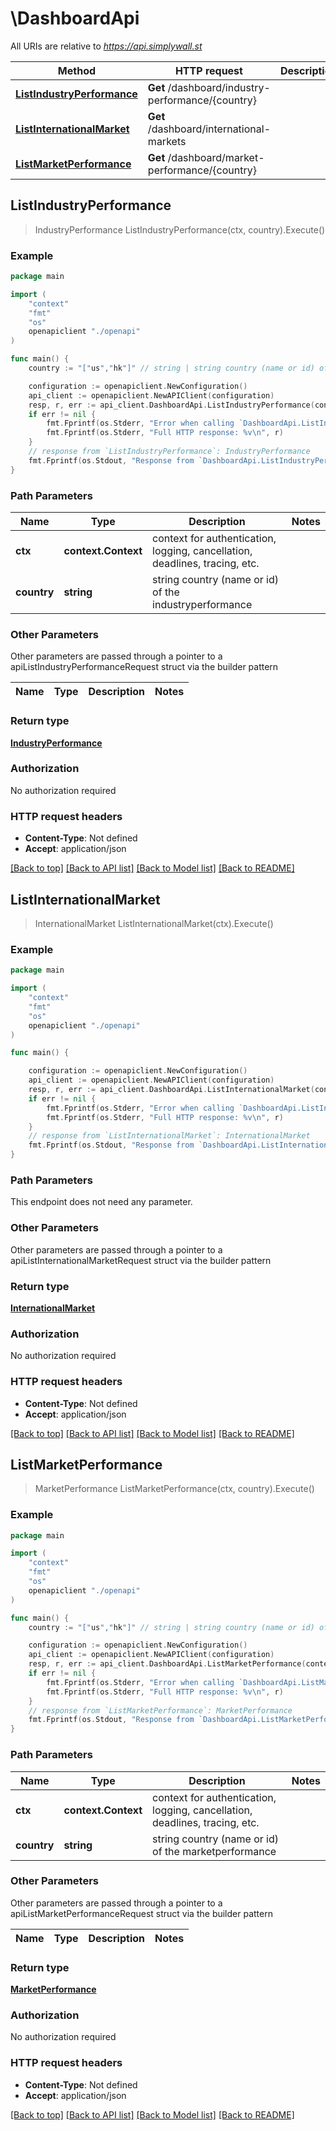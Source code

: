 # \DashboardApi

All URIs are relative to *https://api.simplywall.st*

Method | HTTP request | Description
------------- | ------------- | -------------
[**ListIndustryPerformance**](DashboardApi.md#ListIndustryPerformance) | **Get** /dashboard/industry-performance/{country} | 
[**ListInternationalMarket**](DashboardApi.md#ListInternationalMarket) | **Get** /dashboard/international-markets | 
[**ListMarketPerformance**](DashboardApi.md#ListMarketPerformance) | **Get** /dashboard/market-performance/{country} | 



## ListIndustryPerformance

> IndustryPerformance ListIndustryPerformance(ctx, country).Execute()





### Example

```go
package main

import (
    "context"
    "fmt"
    "os"
    openapiclient "./openapi"
)

func main() {
    country := "["us","hk"]" // string | string country (name or id) of the industryperformance

    configuration := openapiclient.NewConfiguration()
    api_client := openapiclient.NewAPIClient(configuration)
    resp, r, err := api_client.DashboardApi.ListIndustryPerformance(context.Background(), country).Execute()
    if err != nil {
        fmt.Fprintf(os.Stderr, "Error when calling `DashboardApi.ListIndustryPerformance``: %v\n", err)
        fmt.Fprintf(os.Stderr, "Full HTTP response: %v\n", r)
    }
    // response from `ListIndustryPerformance`: IndustryPerformance
    fmt.Fprintf(os.Stdout, "Response from `DashboardApi.ListIndustryPerformance`: %v\n", resp)
}
```

### Path Parameters


Name | Type | Description  | Notes
------------- | ------------- | ------------- | -------------
**ctx** | **context.Context** | context for authentication, logging, cancellation, deadlines, tracing, etc.
**country** | **string** | string country (name or id) of the industryperformance | 

### Other Parameters

Other parameters are passed through a pointer to a apiListIndustryPerformanceRequest struct via the builder pattern


Name | Type | Description  | Notes
------------- | ------------- | ------------- | -------------


### Return type

[**IndustryPerformance**](industryPerformance.md)

### Authorization

No authorization required

### HTTP request headers

- **Content-Type**: Not defined
- **Accept**: application/json

[[Back to top]](#) [[Back to API list]](../README.md#documentation-for-api-endpoints)
[[Back to Model list]](../README.md#documentation-for-models)
[[Back to README]](../README.md)


## ListInternationalMarket

> InternationalMarket ListInternationalMarket(ctx).Execute()





### Example

```go
package main

import (
    "context"
    "fmt"
    "os"
    openapiclient "./openapi"
)

func main() {

    configuration := openapiclient.NewConfiguration()
    api_client := openapiclient.NewAPIClient(configuration)
    resp, r, err := api_client.DashboardApi.ListInternationalMarket(context.Background()).Execute()
    if err != nil {
        fmt.Fprintf(os.Stderr, "Error when calling `DashboardApi.ListInternationalMarket``: %v\n", err)
        fmt.Fprintf(os.Stderr, "Full HTTP response: %v\n", r)
    }
    // response from `ListInternationalMarket`: InternationalMarket
    fmt.Fprintf(os.Stdout, "Response from `DashboardApi.ListInternationalMarket`: %v\n", resp)
}
```

### Path Parameters

This endpoint does not need any parameter.

### Other Parameters

Other parameters are passed through a pointer to a apiListInternationalMarketRequest struct via the builder pattern


### Return type

[**InternationalMarket**](internationalMarket.md)

### Authorization

No authorization required

### HTTP request headers

- **Content-Type**: Not defined
- **Accept**: application/json

[[Back to top]](#) [[Back to API list]](../README.md#documentation-for-api-endpoints)
[[Back to Model list]](../README.md#documentation-for-models)
[[Back to README]](../README.md)


## ListMarketPerformance

> MarketPerformance ListMarketPerformance(ctx, country).Execute()





### Example

```go
package main

import (
    "context"
    "fmt"
    "os"
    openapiclient "./openapi"
)

func main() {
    country := "["us","hk"]" // string | string country (name or id) of the marketperformance

    configuration := openapiclient.NewConfiguration()
    api_client := openapiclient.NewAPIClient(configuration)
    resp, r, err := api_client.DashboardApi.ListMarketPerformance(context.Background(), country).Execute()
    if err != nil {
        fmt.Fprintf(os.Stderr, "Error when calling `DashboardApi.ListMarketPerformance``: %v\n", err)
        fmt.Fprintf(os.Stderr, "Full HTTP response: %v\n", r)
    }
    // response from `ListMarketPerformance`: MarketPerformance
    fmt.Fprintf(os.Stdout, "Response from `DashboardApi.ListMarketPerformance`: %v\n", resp)
}
```

### Path Parameters


Name | Type | Description  | Notes
------------- | ------------- | ------------- | -------------
**ctx** | **context.Context** | context for authentication, logging, cancellation, deadlines, tracing, etc.
**country** | **string** | string country (name or id) of the marketperformance | 

### Other Parameters

Other parameters are passed through a pointer to a apiListMarketPerformanceRequest struct via the builder pattern


Name | Type | Description  | Notes
------------- | ------------- | ------------- | -------------


### Return type

[**MarketPerformance**](marketPerformance.md)

### Authorization

No authorization required

### HTTP request headers

- **Content-Type**: Not defined
- **Accept**: application/json

[[Back to top]](#) [[Back to API list]](../README.md#documentation-for-api-endpoints)
[[Back to Model list]](../README.md#documentation-for-models)
[[Back to README]](../README.md)

